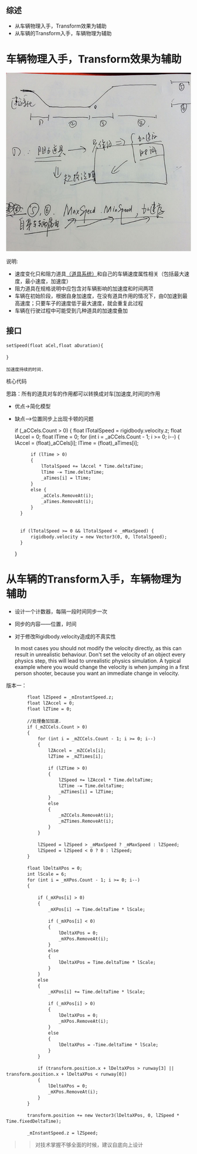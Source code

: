 ## 综述

+ 从车辆物理入手，Transform效果为辅助
+ 从车辆的Transform入手，车辆物理为辅助

# 车辆物理入手，Transform效果为辅助

![Alt text](archives/fq/images/2014-11-27-01.JPG)

说明:


+ 速度变化只和阻力道具[（道具系统）](#./archives/fq/道具系统.md)和自己的车辆速度属性相关（包括最大速度，最小速度，加速度）
+ 阻力道具在规格说明中应包含对车辆影响的加速度和时间两项
+ 车辆在初始阶段，根据自身加速度，在没有道具作用的情况下，由0加速到最高速度；只要车子的速度低于最大速度，就会重复此过程
+ 车辆在行驶过程中可能受到几种道具的加速度叠加


## 接口

	setSpeed(float aCel,float aDuration){
		
	}
	
	加速度持续的时间.
	
核心代码
 
思路：所有的道具对车的作用都可以转换成对车[加速度,时间]的作用

+ 优点->简化模型
+ 缺点—>位置同步上出现卡顿的问题


 
	if (_aCCels.Count > 0) {
        float lTotalSpeed = rigidbody.velocity.z;
        float lAccel = 0;
        float lTime = 0;
        for (int i = _aCCels.Count - 1; i >= 0; i--)
        {
            lAccel = (float)_aCCels[i];
            lTime = (float)_aTimes[i];

            if (lTime > 0)
            {
                lTotalSpeed += lAccel * Time.deltaTime;
                lTime -= Time.deltaTime;
                _aTimes[i] = lTime;
            }
            else {
                _aCCels.RemoveAt(i);
                _aTimes.RemoveAt(i);
            }
        }


        if (lTotalSpeed >= 0 && lTotalSpeed < _mMaxSpeed) {
            rigidbody.velocity = new Vector3(0, 0, lTotalSpeed);
        }
    }   
	
	
# 从车辆的Transform入手，车辆物理为辅助


+ 设计一个计数器，每隔一段时间同步一次
+ 同步的内容——位置，时间
+ 对于修改Rigidbody.velocity造成的不真实性


	In most cases you should not modify the velocity directly, as this can result in unrealistic behaviour. Don't set the velocity of an object every physics step, this will lead to unrealistic physics simulation. A typical example where you would change the velocity is when jumping in a first person shooter, because you want an immediate change in velocity.


版本一：


			float lZSpeed = _mInstantSpeed.z;
            float lZAccel = 0;
            float lZTime = 0;
    
            //处理叠加加速.
            if (_mZCCels.Count > 0)
            {
                for (int i = _mZCCels.Count - 1; i >= 0; i--)
                {
                    lZAccel = _mZCCels[i];
                    lZTime = _mZTimes[i];
    
                    if (lZTime > 0)
                    {
                        lZSpeed += lZAccel * Time.deltaTime;
                        lZTime -= Time.deltaTime;
                        _mZTimes[i] = lZTime;
                    }
                    else
                    {
                        _mZCCels.RemoveAt(i);
                        _mZTimes.RemoveAt(i);
                    }
                }
    
                lZSpeed = lZSpeed > _mMaxSpeed ? _mMaxSpeed : lZSpeed;
                lZSpeed = lZSpeed < 0 ? 0 : lZSpeed;
            }
    
            float lDeltaXPos = 0;
            int lScale = 6;
            for (int i = _mXPos.Count - 1; i >= 0; i--)
            {
    
                if (_mXPos[i] > 0)
                {
                    _mXPos[i] -= Time.deltaTime * lScale;
    
                    if (_mXPos[i] < 0)
                    {
                        lDeltaXPos = 0;
                        _mXPos.RemoveAt(i);
                    }
                    else
                    {
                        lDeltaXPos = Time.deltaTime * lScale;
                    }
                }
                else
                {
                    _mXPos[i] += Time.deltaTime * lScale;
    
                    if (_mXPos[i] > 0)
                    {
                        lDeltaXPos = 0;
                        _mXPos.RemoveAt(i);
                    }
                    else
                    {
                        lDeltaXPos = -Time.deltaTime * lScale;
                    }
                }
    
                if (transform.position.x + lDeltaXPos > runway[3] || transform.position.x + lDeltaXPos < runway[0])
                {
                    lDeltaXPos = 0;
                    _mXPos.RemoveAt(i);
                }
            }
    
            transform.position += new Vector3(lDeltaXPos, 0, lZSpeed * Time.fixedDeltaTime);
    
            _mInstantSpeed.z = lZSpeed;
            


>> 对技术掌握不够全面的时候，建议自底向上设计